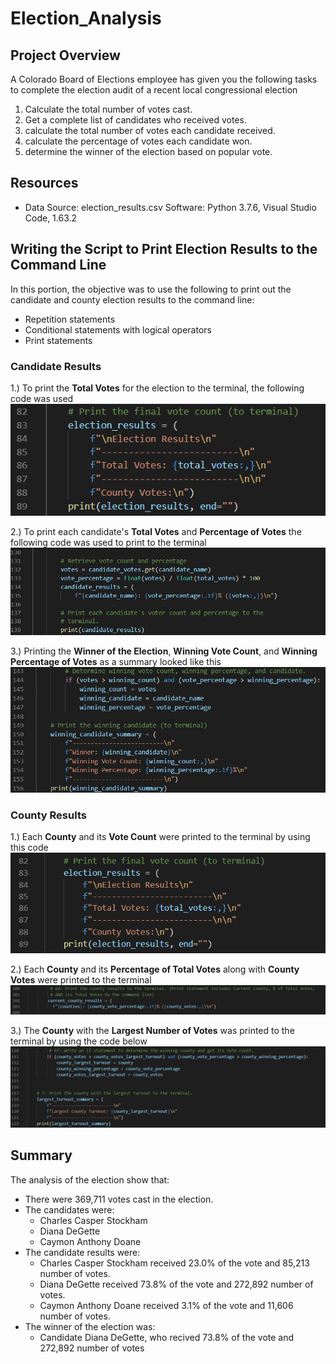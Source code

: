# Election_Analysis

## Project Overview
A Colorado Board of Elections employee has given you the following tasks to complete the election audit of a recent local congressional election

1. Calculate the total number of votes cast.
2. Get a complete list of candidates who received votes.
3. calculate the total number of votes each candidate received.
4. calculate the percentage of votes each candidate won.
5. determine the winner of the election based on popular vote.

## Resources
- Data Source: election_results.csv
 Software: Python 3.7.6, Visual Studio Code, 1.63.2
 
 ## Writing the Script to Print Election Results to the Command Line
 In this portion, the objective was to use the following to print out the candidate and county election results to the command line:
   - Repetition statements
   - Conditional statements with logical operators
   - Print statements
### Candidate Results   
1.) To print the **Total Votes** for the election to the terminal, the following code was used
![Print_TotalVotes_To_Terminal.png](https://github.com/Paul-Lecander/Election_Analysis/blob/main/Print_TotalVotes_To_Terminal.png)

2.) To print each candidate's **Total Votes** and **Percentage of Votes** the following code was used to print to the terminal
![CandidateVotes_PercentageVotes](https://github.com/Paul-Lecander/Election_Analysis/blob/main/CandidateVotes_PercentageVotes.png)

3.) Printing the **Winner of the Election**, **Winning Vote Count**, and **Winning Percentage of Votes** as a summary looked like this
![CandidateSummary](https://github.com/Paul-Lecander/Election_Analysis/blob/main/CandidateSummary.png)

### County Results 
1.) Each **County** and its **Vote Count** were printed to the terminal by using this code
![CountyVotes](https://github.com/Paul-Lecander/Election_Analysis/blob/main/CountyTotalVotes.png)

2.) Each **County** and its **Percentage of Total Votes** along with **County Votes** were printed to the terminal
![CountyPercentage](https://github.com/Paul-Lecander/Election_Analysis/blob/main/CountyPercentage.png)

3.) The **County** with the **Largest Number of Votes** was printed to the terminal by using the code below
![CountyLargestTurnout](https://github.com/Paul-Lecander/Election_Analysis/blob/main/CountyLargestTurnout.png)



 ## Summary
 The analysis of the election show that:
 - There were 369,711 votes cast in the election.
 - The candidates were:
    - Charles Casper Stockham
    - Diana DeGette
    - Caymon Anthony Doane
 - The candidate results were:
    - Charles Casper Stockham received 23.0% of the vote and 85,213 number of votes.
    - Diana DeGette received 73.8% of the vote and 272,892 number of votes.
    - Caymon Anthony Doane received 3.1% of the vote and 11,606 number of votes.
- The winner of the election was:
    - Candidate Diana DeGette, who recived 73.8% of the vote and 272,892 number of votes

